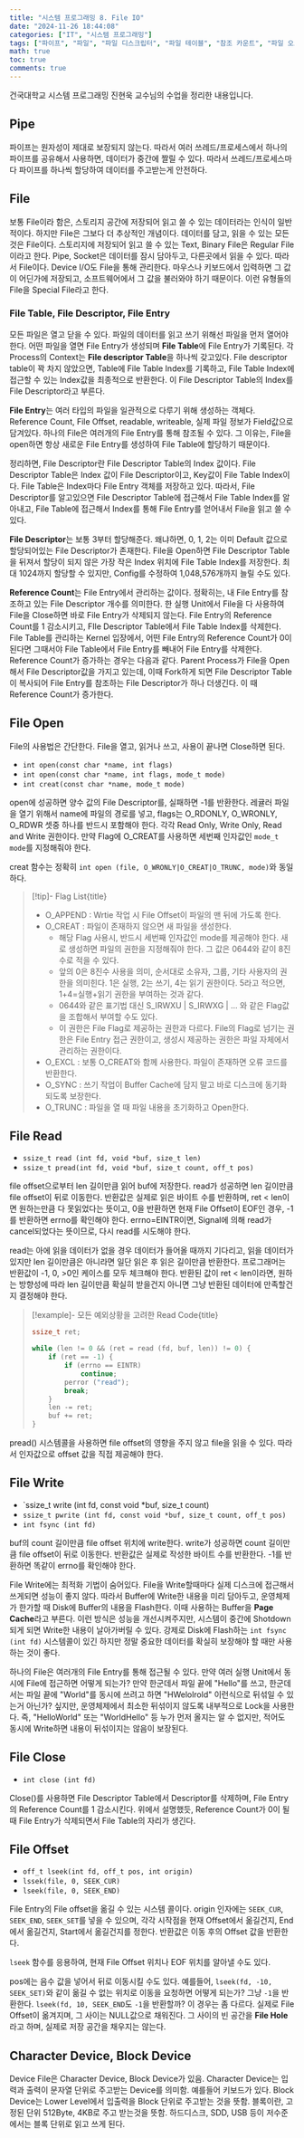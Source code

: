 ```yaml
---
title: "시스템 프로그래밍 8. File IO"
date: "2024-11-26 18:44:08"
categories: ["IT", "시스템 프로그래밍"]
tags: ["파이프", "파일", "파일 디스크립터", "파일 테이블", "참조 카운트", "파일 오프셋", "장치 파일", "시스템 콜"]
math: true
toc: true
comments: true
---
```


건국대학교 시스템 프로그래밍 진현욱 교수님의 수업을 정리한 내용입니다.

## Pipe

파이프는 원자성이 제대로 보장되지 않는다. 따라서 여러 쓰레드/프로세스에서 하나의 파이프를 공유해서 사용하면, 데이터가 중간에 짤릴 수 있다. 따라서 쓰레드/프로세스마다 파이프를 하나씩 할당하여 데이터를 주고받는게 안전하다.

## File

보통 File이라 함은, 스토리지 공간에 저장되어 읽고 쓸 수 있는 데이터라는 인식이 일반적이다. 하지만 File은 그보다 더 추상적인 개념이다. 데이터를 담고, 읽을 수 있는 모든 것은 File이다. 스토리지에 저장되어 읽고 쓸 수 있는 Text, Binary File은 Regular File이라고 한다. Pipe, Socket은 데이터를 잠시 담아두고, 다른곳에서 읽을 수 있다. 따라서 File이다. Device I/O도 File을 통해 관리한다. 마우스나 키보드에서 입력하면 그 값이 어딘가에 저장되고, 소프트웨어에서 그 값을 불러와야 하기 때문이다. 이런 유형들의 File을 Special File라고 한다.

### File Table, File Descriptor, File Entry

모든 파일은 열고 닫을 수 있다. 파일의 데이터를 읽고 쓰기 위해선 파일을 먼저 열어야 한다. 어떤 파일을 열면 File Entry가 생성되며 **File Table**에 File Entry가 기록된다. 각 Process의 Context는 **File descriptor Table**을 하나씩 갖고있다. File descriptor table이 꽉 차지 않았으면, Table에 File Table Index를 기록하고, File Table Index에 접근할 수 있는 Index값을 최종적으로 반환한다. 이 File Descriptor Table의 Index를 File Descriptor라고 부른다.

**File Entry**는 여러 타입의 파일을 일관적으로 다루기 위해 생성하는 객체다. Reference Count, File Offset, readable, writeable, 실제 파일 정보가 Field값으로 담겨있다. 하나의 File은 여러개의 File Entry를 통해 참조될 수 있다. 그 이유는, File을 open하면 항상 새로운 File Entry를 생성하여 File Table에 할당하기 때문이다.

정리하면, File Descriptor란 File Descriptor Table의 Index 값이다. File Descriptor Table은 Index 값이 File Descriptor이고, Key값이 File Table Index이다. File Table은 Index마다 File Entry 객체를 저장하고 있다. 따라서, File Descriptor를 알고있으면 File Descriptor Table에 접근해서 File Table Index를 알아내고, File Table에 접근해서 Index를 통해 File Entry를 얻어내서 File을 읽고 쓸 수 있다.

**File Descriptor**는 보통 3부터 할당해준다. 왜냐하면, 0, 1, 2는 이미 Default 값으로 할당되어있는 File Descriptor가 존재한다. File을 Open하면 File Descriptor Table을 뒤져서 할당이 되지 않은 가장 작은 Index 위치에 File Table Index를 저장한다. 최대 1024까지 할당할 수 있지만, Config를 수정하여 1,048,576개까지 늘릴 수도 있다.

**Reference Count**는 File Entry에서 관리하는 값이다. 정확히는, 내 File Entry를 참조하고 있는 File Descriptor 개수를 의미한다. 한 실행 Unit에서 File을 다 사용하여 File을 Close하면 바로 File Entry가 삭제되지 않는다. File Entry의 Reference Count를 1 감소시키고, FIle Descriptor Table에서 File Table Index를 삭제한다. File Table를 관리하는 Kernel 입장에서, 어떤 File Entry의 Reference Count가 0이 된다면 그때서야 File Table에서 File Entry를 빼내어 File Entry를 삭제한다. Reference Count가 증가하는 경우는 다음과 같다. Parent Process가 File을 Open해서 File Descriptor값을 가지고 있는데, 이때 Fork하게 되면 File Descriptor Table이 복사되어 File Entry를 참조하는 File Descriptor가 하나 더생긴다. 이 때 Reference Count가 증가한다.

## File Open

File의 사용법은 간단한다. File을 열고, 읽거나 쓰고, 사용이 끝나면 Close하면 된다.

- `int open(const char *name, int flags)`
- `int open(const char *name, int flags, mode_t mode)`
- `int creat(const char *name, mode_t mode)`

open에 성공하면 양수 값의 File Descriptor를, 실패하면 -1를 반환한다. 레귤러 파일을 열기 위해서 name에 파일의 경로를 넣고, flags는 O_RDONLY, O_WRONLY, O_RDWR 셋중 하나를 반드시 포함해야 한다. 각각 Read Only, Write Only, Read and Write 권한이다. 만약 Flag에 O_CREAT를 사용하면 세번째 인자값인 `mode_t mode`를 지정해줘야 한다. 

creat 함수는 정확히 `int open (file, O_WRONLY|O_CREAT|O_TRUNC, mode)`와 동일하다. 

> [!tip]- Flag List{title}
> - O_APPEND : Wrtie 작업 시 File Offset이 파일의 맨 뒤에 가도록 한다.
> - O_CREAT : 파일이 존재하지 않으면 새 파일을 생성한다.
>     - 해당 Flag 사용시, 반드시 세번째 인자값인 mode를 제공해야 한다. 새로 생성하면 파일의 권한을 지정해줘야 한다. 그 값은 0644와 같이 8진수로 적을 수 있다.
>     - 앞의 0은 8진수 사용을 의미, 순서대로 소유자, 그룹, 기타 사용자의 권한을 의미힌다. 1은 실행, 2는 쓰기, 4는 읽기 권한이다. 5라고 적으면, 1+4=실행+읽기 권한을 부여하는 것과 같다.
>     - 0644와 같은 표기법 대신  S_IRWXU | S_IRWXG | ... 와 같은 Flag값을 조합해서 부여할 수도 있다.
>     - 이 권한은 File Flag로 제공하는 권한과 다르다. File의 Flag로 넘기는 권한은 File Entry 접근 권한이고, 생성시 제공하는 권한은 파일 자체에서 관리하는 권한이다.
> - O_EXCL : 보통 O_CREAT와 함께 사용한다. 파일이 존재하면 오류 코드를 반환한다.
> - O_SYNC : 쓰기 작업이 Buffer Cache에 담지 말고 바로 디스크에 동기화 되도록 보장한다.
> - O_TRUNC : 파일을 열 때 파일 내용을 초기화하고 Open한다.

## File Read

- `ssize_t read (int fd, void *buf, size_t len)`
- `ssize_t pread(int fd, void *buf, size_t count, off_t pos)`

file offset으로부터 len 길이만큼 읽어 buf에 저장한다. read가 성공하면 len 길이만큼 file offset이 뒤로 이동한다. 반환값은 실제로 읽은 바이트 수를 반환하며, ret < len이면 원하는만큼 다 못읽었다는 뜻이고, 0을 반환하면 현재 File Offset이 EOF인 경우, -1를 반환하면 errno를 확인해야 한다. errno=EINTR이면, Signal에 의해 read가 cancel되었다는 뜻이므로, 다시 read를 시도해야 한다.

read는 아에 읽을 데이터가 없을 경우 데이터가 들어올 때까지 기다리고, 읽을 데이터가 있지만 len 길이만큼은 아니라면 일단 읽은 후 읽은 길이만큼 반환한다. 프로그래머는 반환값이 -1, 0, >0인 케이스를 모두 체크해야 한다. 반환된 값이 ret < len이라면, 원하는 방향성에 따라 len 길이만큼 확실히 받을건지 아니면 그냥 반환된 데이터에 만족할건지 결정해야 한다.

> [!example]- 모든 예외상황을 고려한 Read Code{title}
> ```c
> ssize_t ret;
> 
> while (len != 0 && (ret = read (fd, buf, len)) != 0) {
>     if (ret == -1) {
>         if (errno == EINTR)
>             continue;
>         perror ("read");
>         break;
>     }
>     len -= ret;
>     buf += ret;
> }
> ```

pread() 시스템콜을 사용하면 file offset의 영향을 주지 않고 file을 읽을 수 있다. 따라서 인자값으로 offset 값을 직접 제공해야 한다.

## File Write

- `ssize_t write (int fd, const void *buf, size_t count)
- `ssize_t pwrite (int fd, const void *buf, size_t count, off_t pos)`
- `int fsync (int fd)`

buf의 count 길이만큼 file offset 위치에 write한다. write가 성공하면 count 길이만큼 file offset이 뒤로 이동한다. 반환값은 실제로 작성한 바이트 수를 반환한다. -1를 반환하면 똑같이 errno를 확인해야 한다.

File Write에는 최적화 기법이 숨어있다. File을 Write할때마다 실제 디스크에 접근해서 쓰게되면 성능이 좋지 않다. 따라서 Buffer에 Write한 내용을 미리 담아두고, 운영체제가 한가할 때 Disk에 Buffer의 내용을 Flash한다. 이때 사용하는 Buffer을 **Page Cache**라고 부른다. 이런 방식은 성능을 개선시켜주지만, 시스템이 중간에 Shotdown되게 되면 Write한 내용이 날아가버릴 수 있다. 강제로 Disk에 Flash하는 `int fsync (int fd)` 시스템콜이 있긴 하지만 정말 중요한 데이터를 확실히 보장해야 할 때만 사용하는 것이 좋다.

하나의 File은 여러개의 File Entry를 통해 접근될 수 있다. 만약 여러 실행 Unit에서 동시에 File에 접근하면 어떻게 되는가? 만약 한군데서 파일 끝에 "Hello"를 쓰고, 한군데서는 파일 끝에 "World"를 동시에 쓰려고 하면 "HWelolrold" 이런식으로 뒤섞일 수 있는거 아닌가? 싶지만, 운영체제에서 최소한 뒤섞이지 않도록 내부적으로 Lock을 사용한다. 즉, "HelloWorld" 또는 "WorldHello" 등 누가 먼저 올지는 알 수 없지만, 적어도 동시에 Write하면 내용이 뒤섞이지는 않음이 보장된다.

## File Close

- `int close (int fd)`

Close()를 사용하면 File Descriptor Table에서 Descriptor를 삭제하며, File Entry의 Reference Count를 1 감소시킨다. 위에서 설명했듯, Reference Count가 0이 될 때 File Entry가 삭제되면서 File Table의 자리가 생긴다.

## File Offset

- `off_t lseek(int fd, off_t pos, int origin)`
- `lssek(file, 0, SEEK_CUR)`
- `lseek(file, 0, SEEK_END)`

File Entry의 File offset을 옮길 수 있는 시스템 콜이다. origin 인자에는 `SEEK_CUR`, `SEEK_END`, `SEEK_SET`를 넣을 수 있으며, 각각 시작점을 현재 Offset에서 옮길건지, End에서 옮길건지, Start에서 옮길건지를 정한다. 반환값은 이동 후의 Offset 값을 반환한다.

`lseek` 함수를 응용하여, 현재 File Offset 위치나 EOF 위치를 알아낼 수도 있다. 

pos에는 음수 값을 넣어서 뒤로 이동시킬 수도 있다. 예를들어, `lseek(fd, -10, SEEK_SET)`와 같이 옮길 수 없는 위치로 이동을 요청하면 어떻게 되는가? 그냥 `-1`을 반환한다. `lseek(fd, 10, SEEK_END`도 `-1`을 반환할까? 이 경우는 좀 다르다. 실제로 File Offset이 옮겨지며, 그 사이는 NULL값으로 채워진다. 그 사이의 빈 공간을 **File Hole**라고 하며, 실제로 저장 공간을 채우지는 않는다.

## Character Device, Block Device

Device File은 Character Device, Block Device가 있음. Character Device는 입력과 출력이 문자열 단위로 주고받는 Device를 의미함. 예를들어 키보드가 있다. Block Device는 Lower Level에서 입출력을 Block 단위로 주고받는 것을 뜻함. 블록이란, 고정된 단위 512Byte, 4KB로 주고 받는것을 뜻함. 하드디스크, SDD, USB 등이 저수준에서는 블록 단위로 읽고 쓰게 된다.